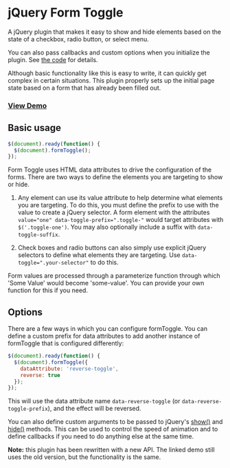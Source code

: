 jQuery Form Toggle
==================

A jQuery plugin that makes it easy to show and hide elements based on the state of a checkbox, radio button, or select menu.

You can also pass callbacks and custom options when you initialize the plugin. See [the code](https://github.com/zef/jquery-form-toggle/blob/master/coffeescript/jquery.form-toggle.coffee) for details.

Although basic functionality like this is easy to write, it can quickly get complex in certain situations. This plugin properly sets up the initial page state based on a form that has already been filled out.

### [View Demo](http://madebykiwi.com/dev_center/jquery_form_toggle)

Basic usage
-----------

```javascript
$(document).ready(function() {
  $(document).formToggle();
});
```

Form Toggle uses HTML data attributes to drive the configuration of the forms. There are two ways to define the elements you are targeting to show or hide.

1. Any element can use its value attribute to help determine what elements you are targeting. To do this, you must define the prefix to use with the value to create a jQuery selector. A form element with the attributes `value="one" data-toggle-prefix=".toggle-"` would target attributes with `$('.toggle-one')`. You may also optionally include a suffix with `data-toggle-suffix`.

2. Check boxes and radio buttons can also simply use explicit jQuery selectors to define what elements they are targeting. Use `data-toggle=".your-selector"` to do this.

Form values are processed through a parameterize function through which 'Some Value' would become 'some-value'. You can provide your own function for this if you need.

Options
-------

There are a few ways in which you can configure formToggle. You can define a custom prefix for data attributes to add another instance of formToggle that is configured differently:

```javascript
$(document).ready(function() {
  $(document).formToggle({
    dataAttribute: 'reverse-toggle',
    reverse: true
  });
});
```

This will use the data attribute name `data-reverse-toggle` (or `data-reverse-toggle-prefix`), and the effect will be reversed.

You can also define custom arguments to be passed to jQuery's [show()](http://api.jquery.com/show/) and [hide()](http://api.jquery.com/hide/) methods. This can be used to control the speed of animation and to define callbacks if you need to do anything else at the same time.

__Note:__ this plugin has been rewritten with a new API. The linked demo still uses the old version, but the functionality is the same.

